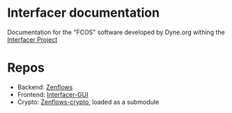 # Interfacer documentation

Documentation for the "FCOS" software developed by Dyne.org withing the [Interfacer Project](https://www.interfacerproject.eu/)

# Repos

 - Backend: [Zenflows](https://github.com/dyne/zenflows)
 - Frontend: [Interfacer-GUI](https://github.com/dyne/interfacer-gui)
 - Crypto: [Zenflows-crypto](https://github.com/dyne/zenflows-crypto), loaded as a submodule
 
 
